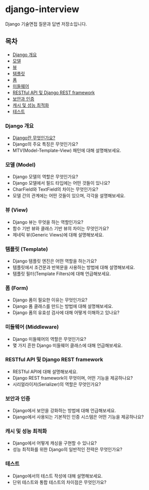 # django-interview
Django 기술면접 질문과 답변 저장소입니다.

## 목차

- [Django 개요](#Django-개요)
- [모델](#모델)
- [뷰](#뷰)
- [템플릿](#템플릿)
- [폼](#폼)
- [미들웨어](#미들웨어)
- [RESTful API 및 Django REST framework](#RESTful-API-및-Django-REST-framework)
- [보안과 인증](#보안과-인증)
- [캐시 및 성능 최적화](#캐시-및-성능-최적화)
- [테스트](#테스트)

### Django 개요

- [Django란 무엇인가요?](https://github.com/jmp7911/django-interview/tree/main/Django/Django)
- Django의 주요 특징은 무엇인가요?
- MTV(Model-Template-View) 패턴에 대해 설명해보세요.

### 모델 (Model)

- Django 모델의 역할은 무엇인가요?
- Django 모델에서 필드 타입에는 어떤 것들이 있나요?
- CharField와 TextField의 차이는 무엇인가요?
- 모델 간의 관계에는 어떤 것들이 있으며, 각각을 설명해보세요.

### 뷰 (View)

- Django 뷰는 무엇을 하는 역할인가요?
- 함수 기반 뷰와 클래스 기반 뷰의 차이는 무엇인가요?
- 제네릭 뷰(Generic Views)에 대해 설명해보세요.
### 템플릿 (Template)

- Django 템플릿 엔진은 어떤 역할을 하는가요?
- 템플릿에서 조건문과 반복문을 사용하는 방법에 대해 설명해보세요.
- 템플릿 필터(Template Filters)에 대해 언급해보세요.
### 폼 (Form)

- Django 폼이 필요한 이유는 무엇인가요?
- Django 폼 클래스를 만드는 방법에 대해 설명해보세요.
- Django 폼의 유효성 검사에 대해 어떻게 이해하고 있나요?
### 미들웨어 (Middleware)

- Django 미들웨어의 역할은 무엇인가요?
- 몇 가지 흔한 Django 미들웨어 클래스에 대해 언급해보세요.
### RESTful API 및 Django REST framework

- RESTful API에 대해 설명해보세요.
- Django REST framework이 무엇이며, 어떤 기능을 제공하나요?
- 시리얼라이저(Serializer)의 역할은 무엇인가요?
### 보안과 인증

- Django에서 보안을 강화하는 방법에 대해 언급해보세요.
- Django에서 사용되는 기본적인 인증 시스템은 어떤 기능을 제공하나요?
### 캐시 및 성능 최적화

- Django에서 어떻게 캐싱을 구현할 수 있나요?
- 성능 최적화를 위한 Django의 일반적인 전략은 무엇인가요?
### 테스트

- Django에서의 테스트 작성에 대해 설명해보세요.
- 단위 테스트와 통합 테스트의 차이점은 무엇인가요?